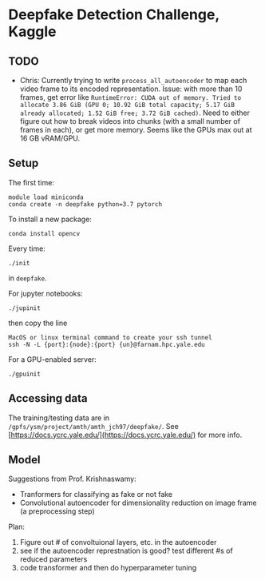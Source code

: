 # Deepfake Detection Challenge, Kaggle

## TODO
* Chris: Currently trying to write `process_all_autoencoder` to map each video frame to its encoded representation. Issue: with more than 10 frames, get error like `RuntimeError: CUDA out of memory. Tried to allocate 3.86 GiB (GPU 0; 10.92 GiB total capacity; 5.17 GiB already allocated; 1.52 GiB free; 3.72 GiB cached)`. Need to either figure out how to break videos into chunks (with a small number of frames in each), or get more memory. Seems like the GPUs max out at 16 GB vRAM/GPU.  

## Setup 

The first time:
```
module load miniconda
conda create -n deepfake python=3.7 pytorch
```

To install a new package:
```
conda install opencv
```

Every time:
```
./init
```
in `deepfake`.

For jupyter notebooks:
```
./jupinit
```
then copy the line
```
MacOS or linux terminal command to create your ssh tunnel
ssh -N -L {port}:{node}:{port} {un}@farnam.hpc.yale.edu
```
For a GPU-enabled server:
```
./gpuinit
```

## Accessing data
The training/testing data are in `/gpfs/ysm/project/amth/amth_jch97/deepfake/`. See [https://docs.ycrc.yale.edu/](https://docs.ycrc.yale.edu/) for more info.

## Model
Suggestions from Prof. Krishnaswamy:
* Tranformers for classifying as fake or not fake
* Convolutional autoencoder for dimensionality reduction on image frame (a preprocessing step)


Plan: 
1. Figure out # of convoltuional layers, etc. in the autoencoder
2. see if the autoencoder represtnation is good? test different #s of reduced parameters 
2. code transformer and then do hyperparameter tuning 
